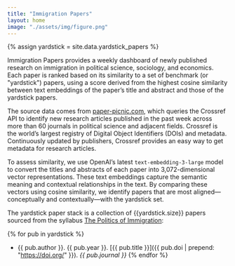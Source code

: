 ```yaml
---
title: "Immigration Papers"
layout: home
image: "./assets/img/figure.png"
---
```


{% assign yardstick = site.data.yardstick_papers %}

Immigration Papers provides a weekly dashboard of newly published research on immigration in political science, sociology, and economics. Each paper is ranked based on its similarity to a set of benchmark (or "yardstick") papers, using a score derived from the highest cosine similarity between text embeddings of the paper’s title and abstract and those of the yardstick papers.

The source data comes from [paper-picnic.com](https://paper-picnic.com/), which queries the Crossref API to identify new research articles published in the past week across more than 60 journals in political science and adjacent fields. Crossref is the world’s largest registry of Digital Object Identifiers (DOIs) and metadata. Continuously updated by publishers, Crossref provides an easy way to get metadata for research articles.

To assess similarity, we use OpenAI’s latest `text-embedding-3-large` model to convert the titles and abstracts of each paper into 3,072-dimensional vector representations. These text embeddings capture the semantic meaning and contextual relationships in the text. By comparing these vectors using cosine similarity, we identify papers that are most aligned—conceptually and contextually—with the yardstick set.

The yardstick paper stack is a collection of {{yardstick.size}} papers sourced from the syllabus [The Politics of Immigration](https://www.moritz-marbach.com/assets/download/Marbach_Bush689.pdf): 

{% for pub in yardstick %}
- {{ pub.author }}. {{ pub.year }}. 
[{{ pub.title }}]({{ pub.doi | prepend: "https://doi.org/" }}). _{{ pub.journal }}_
{% endfor %}


